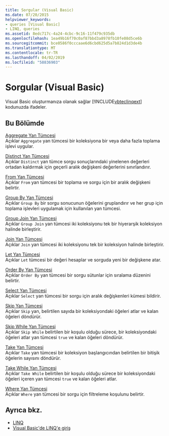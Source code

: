 ```yaml
---
title: Sorgular (Visual Basic)
ms.date: 07/20/2015
helpviewer_keywords:
- queries [Visual Basic]
- LINQ, queries
ms.assetid: 8edc717c-4a24-4cbc-9c16-11f479c935db
ms.openlocfilehash: 1ea49b16f70c0af87bbd3a8978fb10fe08d5ce6b
ms.sourcegitcommit: bce0586f0cccaae6d6cbd625d5a7b824d1d3de4b
ms.translationtype: MT
ms.contentlocale: tr-TR
ms.lasthandoff: 04/02/2019
ms.locfileid: "58836903"
---
```

# <a name="queries-visual-basic"></a>Sorgular (Visual Basic)
Visual Basic oluşturmanıza olanak sağlar [!INCLUDE[vbteclinqext](~/includes/vbteclinqext-md.md)] kodunuzda ifadeler.  
  
## <a name="in-this-section"></a>Bu Bölümde  
 [Aggregate Yan Tümcesi](../../../visual-basic/language-reference/queries/aggregate-clause.md)  
 Açıklar `Aggregate` yan tümcesi bir koleksiyona bir veya daha fazla toplama işlevi uygular.  
  
 [Distinct Yan Tümcesi](../../../visual-basic/language-reference/queries/distinct-clause.md)  
 Açıklar `Distinct` yan tümce sorgu sonuçlarındaki yinelenen değerleri ortadan kaldırmak için geçerli aralık değişkeni değerlerini sınırlandırır.  
  
 [From Yan Tümcesi](../../../visual-basic/language-reference/queries/from-clause.md)  
 Açıklar `From` yan tümcesi bir toplama ve sorgu için bir aralık değişkeni belirtir.  
  
 [Group By Yan Tümcesi](../../../visual-basic/language-reference/queries/group-by-clause.md)  
 Açıklar `Group By` bir sorgu sonucunun öğelerini gruplandırır ve her grup için toplama işlevleri uygulamak için kullanılan yan tümcesi.  
  
 [Group Join Yan Tümcesi](../../../visual-basic/language-reference/queries/group-join-clause.md)  
 Açıklar `Group Join` yan tümcesi iki koleksiyonu tek bir hiyerarşik koleksiyon halinde birleştirir.  
  
 [Join Yan Tümcesi](../../../visual-basic/language-reference/queries/join-clause.md)  
 Açıklar `Join` yan tümcesi iki koleksiyonu tek bir koleksiyon halinde birleştirir.  
  
 [Let Yan Tümcesi](../../../visual-basic/language-reference/queries/let-clause.md)  
 Açıklar `Let` tümcesi bir değeri hesaplar ve sorguda yeni bir değişkene atar.  
  
 [Order By Yan Tümcesi](../../../visual-basic/language-reference/queries/order-by-clause.md)  
 Açıklar `Order By` yan tümcesi bir sorgu sütunlar için sıralama düzenini belirtir.  
  
 [Select Yan Tümcesi](../../../visual-basic/language-reference/queries/select-clause.md)  
 Açıklar `Select` yan tümcesi bir sorgu için aralık değişkenleri kümesi bildirir.  
  
 [Skip Yan Tümcesi](../../../visual-basic/language-reference/queries/skip-clause.md)  
 Açıklar `Skip` yan, belirtilen sayıda bir koleksiyondaki öğeleri atlar ve kalan öğeleri döndürür.  
  
 [Skip While Yan Tümcesi](../../../visual-basic/language-reference/queries/skip-while-clause.md)  
 Açıklar `Skip While` belirtilen bir koşulu olduğu sürece, bir koleksiyondaki öğeleri atlar yan tümcesi `true` ve kalan öğeleri döndürür.  
  
 [Take Yan Tümcesi](../../../visual-basic/language-reference/queries/take-clause.md)  
 Açıklar `Take` yan tümcesi bir koleksiyon başlangıcından belirtilen bir bitişik öğelerin sayısını döndürür.  
  
 [Take While Yan Tümcesi](../../../visual-basic/language-reference/queries/take-while-clause.md)  
 Açıklar `Take While` belirtilen bir koşulu olduğu sürece bir koleksiyondaki öğeleri içeren yan tümcesi `true` ve kalan öğeleri atlar.  
  
 [Where Yan Tümcesi](../../../visual-basic/language-reference/queries/where-clause.md)  
 Açıklar `Where` yan tümcesi bir sorgu için filtreleme koşulunu belirtir.  
  
## <a name="see-also"></a>Ayrıca bkz.

- [LINQ](../../../visual-basic/programming-guide/language-features/linq/index.md)
- [Visual Basic'de LINQ'e giriş](../../../visual-basic/programming-guide/language-features/linq/introduction-to-linq.md)
